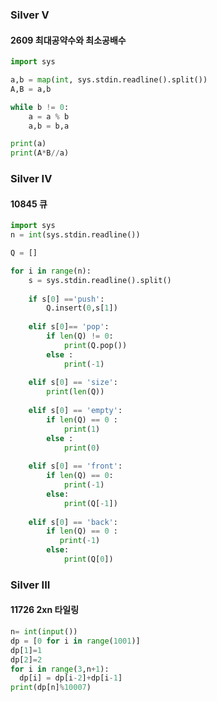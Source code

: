 ﻿<h3> Silver V</h3>  

#### 2609 최대공약수와 최소공배수 
```python
import sys

a,b = map(int, sys.stdin.readline().split())
A,B = a,b

while b != 0:
    a = a % b
    a,b = b,a

print(a)
print(A*B//a)
```

<h3> Silver IV</h3>  

#### 10845 큐
```python
import sys
n = int(sys.stdin.readline())

Q = []

for i in range(n):
    s = sys.stdin.readline().split()
    
    if s[0] =='push':
        Q.insert(0,s[1])
    
    elif s[0]== 'pop':
        if len(Q) != 0:
            print(Q.pop())
        else :
            print(-1)
    
    elif s[0] == 'size':
        print(len(Q))
    
    elif s[0] == 'empty':
        if len(Q) == 0 : 
            print(1)
        else :
            print(0)
    
    elif s[0] == 'front':
        if len(Q) == 0:
            print(-1)
        else:
            print(Q[-1])
            
    elif s[0] == 'back':
        if len(Q) == 0 :
           print(-1)
        else: 
            print(Q[0])
```

<h3> Silver III</h3>  

#### 11726 2xn 타일링
```python
n= int(input())
dp = [0 for i in range(1001)]
dp[1]=1
dp[2]=2
for i in range(3,n+1):
  dp[i] = dp[i-2]+dp[i-1]
print(dp[n]%10007)
```


